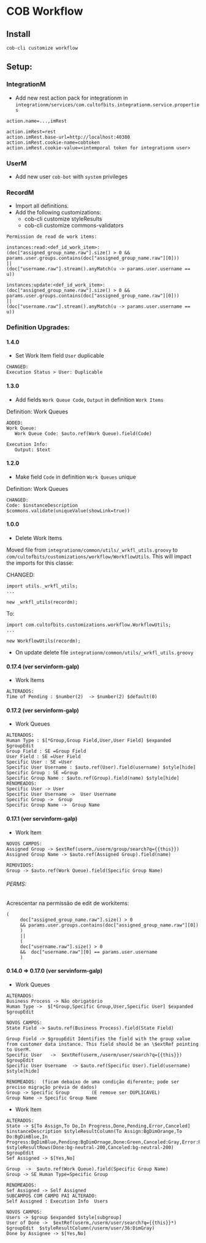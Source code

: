 # COB Workflow

## Install

`cob-cli customize workflow`

## Setup:

### IntegrationM
* Add new rest action pack for integrationm in `integrationm/services/com.cultofbits.integrationm.service.properties`

```properties
action.name=...,imRest

action.imRest=rest
action.imRest.base-url=http://localhost:40380
action.imRest.cookie-name=cobtoken
action.imRest.cookie-value=<intemporal token for integrationm user>
```

### UserM

* Add new user `cob-bot` with `system` privileges

### RecordM

* Import all definitions.
* Add the following customizations:
  * cob-cli customize styleResults
  * cob-cli customize commons-validators

```
Permission de read de work items:

instances:read:<def_id_work_item>:
(doc["assigned_group_name.raw"].size() > 0 && params.user.groups.contains(doc["assigned_group_name.raw"][0]))
||
(doc["username.raw"].stream().anyMatch(u -> params.user.username == u))

instances:update:<def_id_work_item>:
(doc["assigned_group_name.raw"].size() > 0 && params.user.groups.contains(doc["assigned_group_name.raw"][0]))
||
(doc["username.raw"].stream().anyMatch(u -> params.user.username == u))

```

### Definition Upgrades:

#### 1.4.0
* Set  Work Item field `User` duplicable
```
CHANGED:
Execution Status > User: Duplicable
```

#### 1.3.0
* Add fields `Work Queue Code`, `Output` in definition `Work Items`


Definition: Work Queues
```
ADDED:
Work Queue:
   Work Queue Code: $auto.ref(Work Queue).field(Code)
   
Execution Info:
   Output: $text   
```

#### 1.2.0
* Make field `Code` in definition `Work Queues` unique


Definition: Work Queues
```
CHANGED:
Code: $instanceDescription $commons.validate(uniqueValue(showLink=true))
```

#### 1.0.0 
* Delete Work Items

Moved file from `integrationm/common/utils/_wrkfl_utils.groovy` to ` com/cultofbits/customizations/workflow/WorkflowUtils`.
This will impact the imports for this classe:

CHANGED:
```
import utils._wrkfl_utils;
...

new _wrkfl_utils(recordm);
```

To:
```
import com.cultofbits.customizations.workflow.WorkflowUtils;
...

new WorkflowUtils(recordm);
```
* On update delete file `integrationm/common/utils/_wrkfl_utils.groovy`

#### 0.17.4  (ver servinform-galp)
* Work Items
```
ALTERADOS:
Time of Pending : $number(2)  -> $number(2) $default(0)
```

#### 0.17.2  (ver servinform-galp)
* Work Queues
```
ALTERADOS:
Human Type : $[*Group,Group Field,User,User Field] $expanded $groupEdit
Group Field : SE =Group Field
User Field : SE =User Field
Specific User : SE =User
Specific User Username : $auto.ref(User).field(username) $style[hide]
Specific Group : SE =Group
Specific Group Name : $auto.ref(Group).field(name) $style[hide]
RENOMEADOS:
Specific User -> User
Specific User Username ->  User Username
Specific Group ->  Group
Specific Group Name ->  Group Name
```


#### 0.17.1  (ver servinform-galp)
* Work Item
```
NOVOS CAMPOS:
Assigned Group -> $extRef(userm,/userm/group/search?q={{this}})
Assigned Group Name -> $auto.ref(Assigned Group).field(name)

REMOVIDOS:
Group -> $auto.ref(Work Queue).field(Specific Group Name)
```

###### PERMS:
 Acrescentar na permissão de edit de workitems:
```
(
     doc["assigned_group_name.raw"].size() > 0
     && params.user.groups.contains(doc["assigned_group_name.raw"][0])
     )
     ||
     (
     doc["username.raw"].size() > 0
     &&  doc["username.raw"][0] == params.user.username
     )
```
#### 0.14.0 => 0.17.0  (ver servinform-galp)
* Work Queues
```
ALTERADOS:
Business Process -> Não obrigatório
Human Type ->  $[*Group,Specific Group,User,Specific User] $expanded $groupEdit

NOVOS CAMPOS:
State Field -> $auto.ref(Business Process).field(State Field)

Group Field -> $groupEdit Identifies the field with the group value from customer data instance. This field should be an \$extRef pointing to UserM.
Specific User   ->  $extRef(userm,/userm/user/search?q={{this}}) $groupEdit
Specific User Username  -> $auto.ref(Specific User).field(username) $style[hide]

RENOMEADOS:  (ficam debaixo de uma condição diferente; pode ser preciso migração prévia de dados)
Group -> Specific Group        (E remove ser DUPLICAVEL)
Group Name -> Specific Group Name

```
* Work Item
```
ALTERADOS:
State -> $[To Assign,To Do,In Progress,Done,Pending,Error,Canceled] $instanceDescription $styleResultColumn(To Assign:BgDimOrange,To Do:BgDimBlue,In Progress:BgDimBlue,Pending:BgDimOrnage,Done:Green,Canceled:Gray,Error:Red) $styleResultRows(Done:bg-neutral-200,Canceled:bg-neutral-200) $groupEdit
Sef Assigned -> $[Yes,No]

Group  ->  $auto.ref(Work Queue).field(Specific Group Name)
Group -> SE Human Type=Specific Group

RENOMEADOS:
Sef Assigned -> Self Assigned
SUBCAMPOS COM CAMPO PAI ALTERADO:
Self Assigned : Execution Info  Users

NOVOS CAMPOS:
Users -> $group $expanded $style[subgroup]
User of Done ->  $extRef(userm,/userm/user/search?q={{this}}*) $groupEdit  $styleResultColumn(/userm/user/36:DimGray)
Done by Assignee -> $[Yes,No]

```
